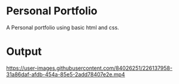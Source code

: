 # Personal Portfolio
A Personal portfolio using basic html and css.

# Output



https://user-images.githubusercontent.com/84026251/226137958-31a86daf-afdb-454a-85e5-2add78407e2e.mp4


